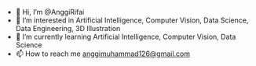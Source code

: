 - 👋 Hi, I’m @AnggiRifai
- 👀 I’m interested in Artificial Intelligence, Computer Vision, Data Science, Data Engineering, 3D Illustration
- 🌱 I’m currently learning Artificial Intelligence, Computer Vision, Data Science
- 📫 How to reach me anggimuhammad126@gmail.com

<!---
AnggiRifai/AnggiRifai is a ✨ special ✨ repository because its `README.md` (this file) appears on your GitHub profile.
You can click the Preview link to take a look at your changes.
--->
